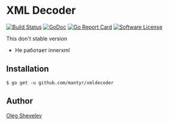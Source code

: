 # XML Decoder

[![Build Status](https://travis-ci.org/mantyr/xmldecoder.svg?branch=master)](https://travis-ci.org/mantyr/xmldecoder)
[![GoDoc](https://godoc.org/github.com/mantyr/xmldecoder?status.png)](http://godoc.org/github.com/mantyr/xmldecoder)
[![Go Report Card](https://goreportcard.com/badge/github.com/mantyr/xmldecoder?v=4)][goreport]
[![Software License](https://img.shields.io/badge/license-MIT-brightgreen.svg)](LICENSE.md)

This don't stable version

- Не работает innerxml

## Installation

    $ go get -u github.com/mantyr/xmldecoder

## Author

[Oleg Shevelev][mantyr]

[mantyr]: https://github.com/mantyr

[build_status]: https://travis-ci.org/mantyr/xmldecoder
[godoc]:        http://godoc.org/github.com/mantyr/xmldecoder
[goreport]:     https://goreportcard.com/report/github.com/mantyr/xmldecoder
